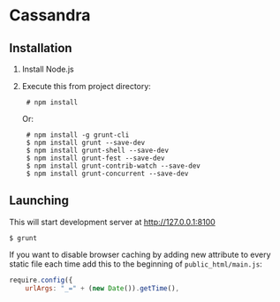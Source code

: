 # Cassandra

## Installation

1. Install Node.js

1. Execute this from project directory:

        # npm install
   
    Or:     
  
        # npm install -g grunt-cli  
        $ npm install grunt --save-dev  
        $ npm install grunt-shell --save-dev  
        $ npm install grunt-fest --save-dev  
        $ npm install grunt-contrib-watch --save-dev  
        $ npm install grunt-concurrent --save-dev  

## Launching

This will start development server at http://127.0.0.1:8100

    $ grunt

If you want to disable browser caching by adding new attribute to every static file each time add this to the beginning of `public_html/main.js`:
```javascript
require.config({
    urlArgs: "_=" + (new Date()).getTime(),
```
